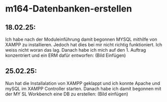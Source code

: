 # m164-Datenbanken-erstellen

## 18.02.25:
Ich habe nach der Moduleinführung damit begonnen MYSQL mithilfe von XAMPP zu installieren. Jedoch hat dies bei mir nicht richtig funktioniert. Ich weiss nicht woran das lag. Danach habe ich mich auf den 1. Auftrag konzentriert und ein ERM dafür entworfen:
(Bild Einfügen)

## 25.02.25: 
Nun hat die Installalation von XAMPP geklappt und ich konnte Apache und mySQL im XAMPP Controller starten. Danach habe ich damit begonnen mit der MY SL Workbench eine DB zu erstellen: (Bild einfügen)
